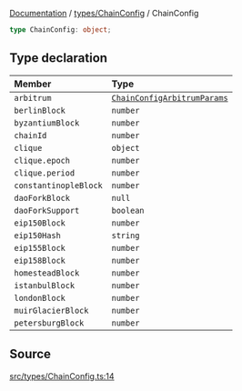 [Documentation](../../../README.md) / [types/ChainConfig](../README.md) / ChainConfig

```ts
type ChainConfig: object;
```

## Type declaration

| Member                | Type                                                        |
| :-------------------- | :---------------------------------------------------------- |
| `arbitrum`            | [`ChainConfigArbitrumParams`](ChainConfigArbitrumParams.md) |
| `berlinBlock`         | `number`                                                    |
| `byzantiumBlock`      | `number`                                                    |
| `chainId`             | `number`                                                    |
| `clique`              | `object`                                                    |
| `clique.epoch`        | `number`                                                    |
| `clique.period`       | `number`                                                    |
| `constantinopleBlock` | `number`                                                    |
| `daoForkBlock`        | `null`                                                      |
| `daoForkSupport`      | `boolean`                                                   |
| `eip150Block`         | `number`                                                    |
| `eip150Hash`          | `string`                                                    |
| `eip155Block`         | `number`                                                    |
| `eip158Block`         | `number`                                                    |
| `homesteadBlock`      | `number`                                                    |
| `istanbulBlock`       | `number`                                                    |
| `londonBlock`         | `number`                                                    |
| `muirGlacierBlock`    | `number`                                                    |
| `petersburgBlock`     | `number`                                                    |

## Source

[src/types/ChainConfig.ts:14](https://github.com/anegg0/arbitrum-orbit-sdk/blob/8d986d322aefb470a79fa3dc36918f72097df8c1/src/types/ChainConfig.ts#L14)
